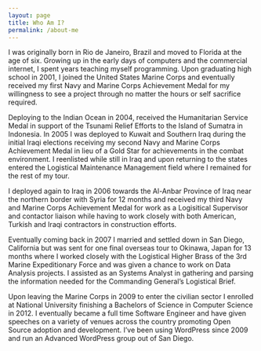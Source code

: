 ```yaml
---
layout: page
title: Who Am I?
permalink: /about-me
---
```


I was originally born in Rio de Janeiro, Brazil and moved to Florida at the age of six. Growing up in the early days of computers and the commercial internet, I spent years teaching myself programming. Upon graduating high school in 2001, I joined the United States Marine Corps and eventually received my first Navy and Marine Corps Achievement Medal for my willingness to see a project through no matter the hours or self sacrifice required.

Deploying to the Indian Ocean in 2004, received the Humanitarian Service Medal in support of the Tsunami Relief Efforts to the Island of Sumatra in Indonesia. In 2005 I was deployed to Kuwait and Southern Iraq during the initial Iraqi elections receiving my second Navy and Marine Corps Achievement Medal in lieu of a Gold Star for achievements in the combat environment. I reenlisted while still in Iraq and upon returning to the states entered the Logistical Maintenance Management field where I remained for the rest of my tour.

I deployed again to Iraq in 2006 towards the Al-Anbar Province of Iraq near the northern border with Syria for 12 months and received my third Navy and Marine Corps Achievement Medal for work as a Logisitical Supervisor and contactor liaison while having to work closely with both American, Turkish and Iraqi contractors in construction efforts.

Eventually coming back in 2007 I married and settled down in San Diego, California but was sent for one final overseas tour to Okinawa, Japan for 13 months where I worked closely with the Logistical Higher Brass of the 3rd Marine Expeditionary Force and was given a chance to work on Data Analysis projects. I assisted as an Systems Analyst in gathering and parsing the  information needed for the Commanding General’s Logistical Brief.

Upon leaving the Marine Corps in 2009 to enter the civilian sector I enrolled at National University finishing a Bachelors of Science in Computer Science in 2012. I eventually became a full time Software Engineer and have given speeches on a variety of venues across the country promoting Open Source adoption and development. I’ve been using WordPress since 2009 and run an Advanced WordPress group out of San Diego.
